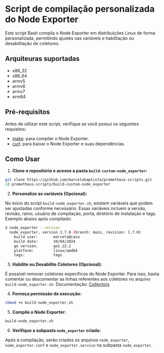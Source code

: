 # Script de compilação personalizada do Node Exporter

Este script Bash compila o Node Exporter em distribuições Linux de forma personalizada, permitindo ajustes nas variáveis e habilitação ou desabilitação de coletores.

## Arquiteuras suportadas

- x86_32
- x86_64
- armv5
- armv6
- armv7
- arm64

## Pré-requisitos

Antes de utilizar este script, verifique se você possui os seguintes requisitos:

- [make](https://www.gnu.org/software/make): para compilar o Node Exporter.
- [curl](https://curl.se/download.html): para baixar o Node Exporter e suas dependências.

## Como Usar

1. **Clone o repositório e acesse a pasta `build-custom-node_exporter`:**

```bash
git clone https://github.com/marcelobaptista/prometheus-scripts.git
cd prometheus-scripts/build-custom-node_exporter
```
2. **Personalize as variáveis (Opcional):**

No início do script `build-node_exporter.sh`, existem variáveis que podem ser ajustadas conforme necessário. Essas variáveis incluem a versão, revisão, ramo, usuário de compilação, porta, diretório de instalação e tags. Exemplo abaixo após compilado:
```bash
$ node_exporter --version 
  node_exporter, version 1.7.0 (branch: main, revision: 1.7.0)
    build user:       marcelo@casa
    build date:       20/04/2024
    go version:       go1.22.2
    platform:         linux/amd64
    tags:             tags
```
3. **Habilite ou Desabilite Coletores (Opcional):**

É possível remover coletores específicos do Node Exporter. Para isso, basta comentar ou descomentar as linhas referentes aos coletores no arquivo `build-node_exporter.sh`.
Documentação: [Collectors](https://github.com/prometheus/node_exporter?tab=readme-ov-file#collectors)

4. **Forneça permissão de execução:**
```bash
chmod +x build-node_exporter.sh
```
5. **Compile o Node Exporter:**
```bash
build-node_exporter.sh
```
6. **Verifique a subpasta `node_exporter` criada:**

Após a compilação, serão criados os arquivos `node_exporter`, `node_exporter.conf` e `node_exporter.service` na subpasta `node_exporter`.

